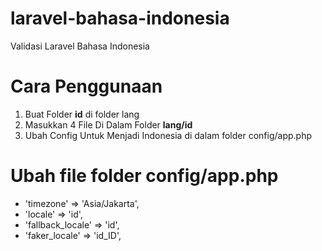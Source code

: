# laravel-bahasa-indonesia
Validasi Laravel Bahasa Indonesia

# Cara Penggunaan
1. Buat Folder <b>id</b> di folder lang
2. Masukkan 4 File Di Dalam Folder <b>lang/id</b>
3. Ubah Config Untuk Menjadi Indonesia di dalam folder config/app.php

# Ubah file folder config/app.php
<ul>
  <li>'timezone' => 'Asia/Jakarta',</li>
  <li>'locale' => 'id',</li>
  <li>'fallback_locale' => 'id',</li>
  <li>'faker_locale' => 'id_ID',</li>
</ul>
